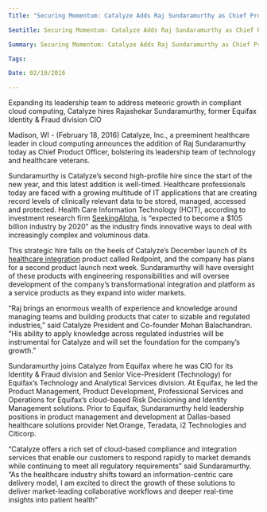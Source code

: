 ```yaml
---
Title: "Securing Momentum: Catalyze Adds Raj Sundaramurthy as Chief Product Officer"

Seotitle: Securing Momentum: Catalyze Adds Raj Sundaramurthy as Chief Product Officer

Summary: Securing Momentum: Catalyze Adds Raj Sundaramurthy as Chief Product Officer

Tags: 

Date: 02/19/2016

---
```

Expanding its leadership team to address meteoric growth in compliant cloud computing, Catalyze hires Rajashekar Sundaramurthy, former Equifax Identity & Fraud division CIO

Madison, WI - (February 18, 2016)  Catalyze, Inc., a preeminent healthcare leader in cloud computing announces the addition of Raj Sundaramurthy today as Chief Product Officer, bolstering its leadership team of technology and healthcare veterans.

Sundaramurthy is Catalyze’s second high-profile hire since the start of the new year, and this latest addition is well-timed. Healthcare professionals today are faced with a growing multitude of IT applications that are creating record levels of clinically relevant data to be stored, managed, accessed and protected. Health Care Information Technology (HCIT), according to investment research firm [SeekingAlpha](http://seekingalpha.com/article/3897276-cerner-corporation-evolution-revolution-health-care-information-technology),  is “expected to become a $105 billion industry by 2020” as the industry finds innovative ways to deal with increasingly complex and voluminous data.

This strategic hire falls on the heels of Catalyze’s December launch of its [healthcare integration](https://catalyze.io/redpoint) product called Redpoint, and the company has plans for a second product launch next week. Sundaramurthy will have oversight of these products with engineering responsibilities and will oversee development of the company’s transformational integration and platform as a service products as they expand into wider markets.

“Raj brings an enormous wealth of experience and knowledge around managing teams and building products that cater to sizable and regulated industries,” said Catalyze President and Co-founder Mohan Balachandran. “His ability to apply knowledge across regulated industries will be instrumental for Catalyze and will set the foundation for the company’s growth.”

Sundaramurthy joins Catalyze from Equifax where he was CIO for its Identity & Fraud division and Senior Vice-President (Technology) for Equifax’s Technology and Analytical Services division. At Equifax, he led the Product Management, Product Development, Professional Services and Operations for Equifax’s cloud-based Risk Decisioning and Identity Management solutions. Prior to Equifax, Sundaramurthy held leadership positions in product management and development at Dallas-based healthcare solutions provider Net.Orange, Teradata, i2 Technologies and Citicorp.

“Catalyze offers a rich set of cloud-based compliance and integration services that enable our customers to respond rapidly to market demands while continuing to meet all regulatory requirements” said Sundaramurthy. “As the healthcare industry shifts toward an information-centric care delivery model, I am excited to direct the growth of these solutions to deliver market-leading  collaborative workflows and deeper real-time insights into patient health”
